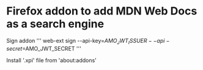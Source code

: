 # Firefox addon to add MDN Web Docs as a search engine

Sign addon
'''
web-ext sign --api-key=$AMO_JWT_ISSUER --api-secret=$AMO_JWT_SECRET
'''

Install '.xpi' file from 'about:addons'
